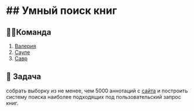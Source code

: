 # ## Умный поиск книг

## 🦸‍♂️Команда
1. [Валерия](https://github.com/valeri2393)
2. [Сауле]([SauleBis](https://github.com/SauleBis))
3. [Савр](https://github.com/SavrOverSide)

## 🎯 Задача 
собрать выборку из не менее, чем 5000 аннотаций c [сайта](https://www.biblio-globus.ru/category?cid=182&pagenumber=1) и построить систему поиска наиболее подходящих под пользовательский запрос книг.
